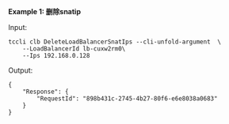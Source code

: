 **Example 1: 删除snatip**



Input: 

```
tccli clb DeleteLoadBalancerSnatIps --cli-unfold-argument  \
    --LoadBalancerId lb-cuxw2rm0\
    --Ips 192.168.0.128
```

Output: 
```
{
    "Response": {
        "RequestId": "898b431c-2745-4b27-80f6-e6e8038a0683"
    }
}
```

